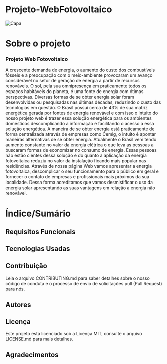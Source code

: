 # Projeto-WebFotovoltaico
![Capa](https://cdn.pixabay.com/photo/2017/09/12/13/21/photovoltaic-system-2742302_1280.jpg)

# Sobre o projeto
### Projeto Web Fotovoltaico
  A crescente demanda de energia, o aumento do custo dos combustíveis fósseis e a preocupação com o meio-ambiente provocaram um avanço considerável no setor de geração de energia a partir de recursos renováveis. O sol, pela sua omnipresença em praticamente todos os espaços habitáveis do planeta, é uma fonte de energia com ótimas perspectivas. Diversas formas de se obter energia solar foram desenvolvidas ou pesquisadas nas últimas décadas, reduzindo o custo das tecnologias em questão. O Brasil possui cerca de 43% de sua matriz energética gerada por fontes de energia renovável e com isso o intuito do nosso projeto web é trazer essa solução energética para os ambientes domésticos descomplicando a informação e facilitando o acesso a essa solução energética.
  A maneira de se obter energia está praticamente de forma centralizada através de empresas como Cemig, o intuito é apontar maneiras alternativas de se obter energia. Atualmente o Brasil vem tendo aumento constante no valor da energia elétrica o que leva as pessoas a buscaram formas de economizar no consumo de energia. Essas pessoas não estão cientes dessa solução e do quanto a aplicação da energia fotovoltaica reduziu no valor da instalação ficando mais popular nas residências.
  Através de nossa página Web vamos apresentar a energia fotovoltaica, descomplicar o seu funcionamento para o público em geral e fornecer o contato de empresas e profissionais mais próximos da sua localidade. Dessa forma acreditamos que vamos desmistificar o uso da energia solar apresentando as suas vantagens em relação a energia não renovável.

# Índice/Sumário

## Requisitos Funcionais 

## Tecnologias Usadas

## Contribuição
Leia o arquivo CONTRIBUTING.md para saber detalhes sobre o nosso código de conduta e o processo de envio de solicitações pull (Pull Request) para nós.
## Autores

## Licença
Este projeto está licenciado sob a Licença MIT, consulte o arquivo LICENSE.md para mais detalhes.

## Agradecimentos
